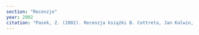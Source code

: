 ```yaml
---
section: "Recenzje"
year: 2002
citation: "Pasek, Z. (2002). Recenzja książki B. Cottreta, Jan Kalwin, prorok – gramatyk – konserwatysta. Słowo i Myśl, 60-61(11-12), 8-9."
---
```

